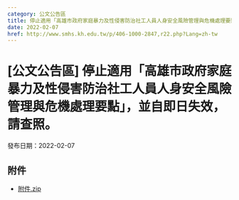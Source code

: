 ```yaml
---
category: 公文公告區
title: 停止適用「高雄市政府家庭暴力及性侵害防治社工人員人身安全風險管理與危機處理要點」，並自即日失效，請查照。
date: 2022-02-07
href: http://www.smhs.kh.edu.tw/p/406-1000-2847,r22.php?Lang=zh-tw
---
```


# [公文公告區] 停止適用「高雄市政府家庭暴力及性侵害防治社工人員人身安全風險管理與危機處理要點」，並自即日失效，請查照。

發布日期：2022-02-07

<div><div></div><div></div></div>

## 附件

- [附件.zip](https://www.smhs.kh.edu.tw/app/index.php?Action=downloadfile&file=WVhSMFlXTm9Mek0wTDNCMFlWOHlOVFF5WHpFMU1qTTFORFpmTVRnNU1EUXVlbWx3&fname=DGGGROTSYWQO41XX50LKSWHGRK30OOLKDGUWTSKK4125MLVWKPROVTPOUSSSPKPO)
